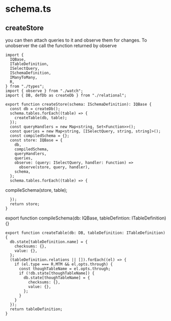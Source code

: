 
# schema.ts

createStore
---------------------------

you can then attach queries to it and observe them for changes. To unobserver the call the function returned by observe

```
import {
  IQBase,
  ITableDefinition,
  ISelectQuery,
  ISchemaDefinition,
  IManyToMany,
  R,
} from "./types";
import { observe } from "./watch";
import { DB, defDb as createDb } from "./relational";

export function createStore(schema: ISchemaDefinition): IQBase {
  const db = createDb();
  schema.tables.forEach((table) => {
    createTable(db, table);
  });
  const queryHandlers = new Map<string, Set<Function>>();
  const queries = new Map<string, [ISelectQuery, string, string]>();
  const compiledSchema = {};
  const store: IQBase = {
    db,
    compiledSchema,
    queryHandlers,
    queries,
    observe: (query: ISelectQuery, handler: Function) =>
      observe(store, query, handler),
    schema,
  };
  schema.tables.forEach((table) => {
```

compileSchema(store, table);

```
  });
  return store;
}
```

export function compileSchema(db: IQBase, tableDefintion: ITableDefinition) {}


```
export function createTable(db: DB, tableDefinition: ITableDefinition) {
  db.state[tableDefinition.name] = {
    checksums: {},
    value: {},
  };
  (tableDefinition.relations || []).forEach((el) => {
    if (el.type === R.MTM && el.opts.through) {
      const thoughTableName = el.opts.through;
      if (!db.state[thoughTableName]) {
        db.state[thoughTableName] = {
          checksums: {},
          value: {},
        };
      }
    }
  });
  return tableDefinition;
}

```


